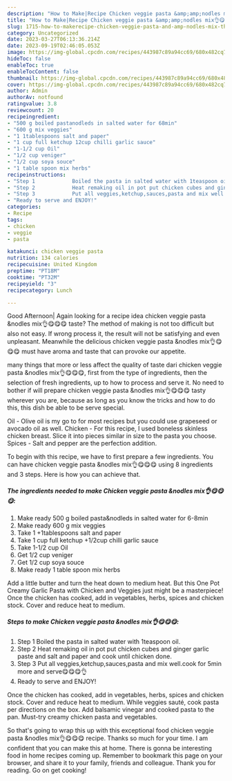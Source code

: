 ```yaml
---
description: "How to Make|Recipe Chicken veggie pasta &amp;amp;nodles mix👌😋😋😋 {That is Special"
title: "How to Make|Recipe Chicken veggie pasta &amp;amp;nodles mix👌😋😋😋 {That is Special"
slug: 1715-how-to-makerecipe-chicken-veggie-pasta-and-amp-nodles-mix-that-is-special
category: Uncategorized
date: 2023-03-27T06:13:36.214Z
date: 2023-09-19T02:46:05.053Z
image: https://img-global.cpcdn.com/recipes/443987c89a94cc69/680x482cq70/chicken-veggie-pasta-nodles-mix-recipe-main-photo.jpg
hideToc: false
enableToc: true
enableTocContent: false
thumbnail: https://img-global.cpcdn.com/recipes/443987c89a94cc69/680x482cq70/chicken-veggie-pasta-nodles-mix-recipe-main-photo.jpg
cover: https://img-global.cpcdn.com/recipes/443987c89a94cc69/680x482cq70/chicken-veggie-pasta-nodles-mix-recipe-main-photo.jpg
author: Admin
authorAv: notfound
ratingvalue: 3.8
reviewcount: 20
recipeingredient:
- "500 g boiled pastanodleds in salted water for 68min"
- "600 g mix veggies"
- "1 1tablespoons salt and paper"
- "1 cup full ketchup 12cup chilli garlic sauce"
- "1-1/2 cup Oil"
- "1/2 cup veniger"
- "1/2 cup soya souce"
- "1 table spoon mix herbs"
recipeinstructions:
- "Step 1            Boiled the pasta in salted water with 1teaspoon oil."
- "Step 2            Heat remaking oil in pot put chicken cubes and ginger garlic paste and salt and paper and cook until chicken done."
- "Step 3            Put all veggies,ketchup,sauces,pasta and mix well.cook for 5min more and serve😋😋😋👌"
- "Ready to serve and ENJOY!"
categories:
- Recipe
tags:
- chicken
- veggie
- pasta

katakunci: chicken veggie pasta 
nutrition: 134 calories
recipecuisine: United Kingdom
preptime: "PT18M"
cooktime: "PT32M"
recipeyield: "3"
recipecategory: Lunch

---
```



Good Afternoon| Again looking for a recipe idea chicken veggie pasta &amp;nodles mix👌😋😋😋 taste? The method of making is not too difficult but also not easy. If wrong process it, the result will not be satisfying and even unpleasant. Meanwhile the delicious chicken veggie pasta &amp;nodles mix👌😋😋😋 must have aroma and taste that can provoke our appetite.






many things that more or less affect the quality of taste dari chicken veggie pasta &amp;nodles mix👌😋😋😋, first from the type of ingredients, then the selection of fresh ingredients, up to how to process and serve it. No need to bother if will prepare chicken veggie pasta &amp;nodles mix👌😋😋😋 tasty wherever you are, because as long as you know the tricks and how to do this, this dish be able to be serve special.


Oil - Olive oil is my go to for most recipes but you could use grapeseed or avocado oil as well. Chicken - For this recipe, I used boneless skinless chicken breast. Slice it into pieces similar in size to the pasta you choose. Spices - Salt and pepper are the perfection addition.


To begin with this recipe, we have to first prepare a few ingredients. You can have chicken veggie pasta &amp;nodles mix👌😋😋😋 using 8 ingredients and 3 steps. Here is how you can achieve that.

<!--inarticleads1-->

##### The ingredients needed to make Chicken veggie pasta &amp;nodles mix👌😋😋😋:

1. Make ready 500 g boiled pasta&amp;nodleds in salted water for 6-8min
1. Make ready 600 g mix veggies
1. Take 1 +1tablespoons salt and paper
1. Take 1 cup full ketchup +1/2cup chilli garlic sauce
1. Take 1-1/2 cup Oil
1. Get 1/2 cup veniger
1. Get 1/2 cup soya souce
1. Make ready 1 table spoon mix herbs


Add a little butter and turn the heat down to medium heat. But this One Pot Creamy Garlic Pasta with Chicken and Veggies just might be a masterpiece! Once the chicken has cooked, add in vegetables, herbs, spices and chicken stock. Cover and reduce heat to medium. 

<!--inarticleads2-->

##### Steps to make Chicken veggie pasta &amp;nodles mix👌😋😋😋:

1. Step 1            Boiled the pasta in salted water with 1teaspoon oil.
1. Step 2            Heat remaking oil in pot put chicken cubes and ginger garlic paste and salt and paper and cook until chicken done.
1. Step 3            Put all veggies,ketchup,sauces,pasta and mix well.cook for 5min more and serve😋😋😋👌
1. Ready to serve and ENJOY!

Once the chicken has cooked, add in vegetables, herbs, spices and chicken stock. Cover and reduce heat to medium. While veggies sauté, cook pasta per directions on the box. Add balsamic vinegar and cooked pasta to the pan. Must-try creamy chicken pasta and vegetables. 

So that's going to wrap this up with this exceptional food chicken veggie pasta &amp;nodles mix👌😋😋😋 recipe. Thanks so much for your time. I am confident that you can make this at home. There is gonna be interesting food in home recipes coming up. Remember to bookmark this page on your browser, and share it to your family, friends and colleague. Thank you for reading. Go on get cooking!
